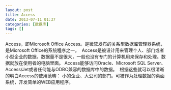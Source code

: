 ```yaml
---
layout: post
title: Access
date: 2013-07-11 01:37
categories: [数据库]
tags: []
---
```

Access，即Microsoft Office Access。是微软发布的关系型数据库管理器系统，是Microsoft Office的系统程序之一。 
Access是被设计用来管理个人、部门或者小型企业的数据。数据量不是很大，一般也没有专门的计算机用来保存和处理。数据就放在使用者的电脑里面。
Access能够访问Oracle、Microsoft SQL Server、Access/Jet或者任何能与ODBC兼容的数据库中的数据。 
根据这些就可以很清晰的明白Access的使用范畴：
小的企业、大公司的部门。可被作为处理数据的桌面系统，开发简单的WEB应用程序。

